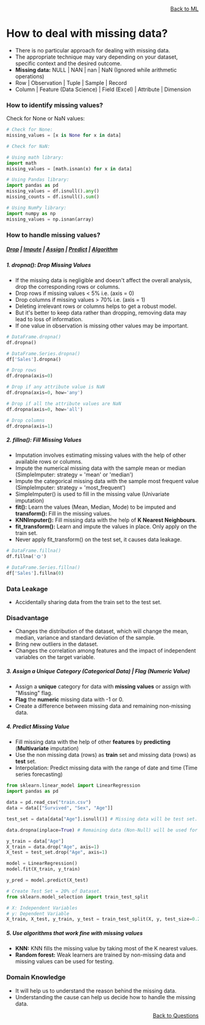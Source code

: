 <p align='right'><a align="right" href="https://github.com/KIRANKUMAR7296/Library/blob/main/Machine%20Learning/Machine%20Learning%20Models.md">Back to ML</a></p>

# **How to deal with missing data?**

- There is no particular approach for dealing with missing data.
- The appropriate technique may vary depending on your dataset, specific context and the desired outcome.
- **Missing data:** NULL | NAN | nan | NaN (Ignored while arithmetic operations)
- Row | Observation | Tuple | Sample | Record
- Column | Feature (Data Science) | Field (Excel) | Attribute | Dimension

### **How to identify missing values?**
Check for None or NaN values:
```python
# Check for None:
missing_values = [x is None for x in data]

# Check for NaN:

# Using math library: 
import math 
missing_values = [math.isnan(x) for x in data]

# Using Pandas library:
import pandas as pd 
missing_values = df.isnull().any()
missing_counts = df.isnull().sum()

# Using NumPy library:
import numpy as np
missing_values = np.isnan(array)
```

### **How to handle missing values?**

<h5><a href="#del">Drop</a> | <a href="#impute">Impute</a> | <a href="#assign">Assign</a> | <a href="#predict">Predict</a> | <a href="#algo">Algorithm</a></h5>

<h5 name="del">1. dropna(): Drop Missing Values</h5>

- If the missing data is negligible and doesn't affect the overall analysis, drop the corresponding rows or columns.
- Drop rows if missing values < 5% i.e. (axis = 0)
- Drop columns if missing values > 70% i.e. (axis = 1)
- Deleting irrelevant rows or columns helps to get a robust model.
- But it's better to keep data rather than dropping, removing data may lead to loss of information.
- If one value in observation is missing other values may be important.

```python
# DataFrame.dropna()
df.dropna()

# DataFrame.Series.dropna()
df['Sales'].dropna()

# Drop rows
df.dropna(axis=0)

# Drop if any attribute value is NaN
df.dropna(axis=0, how='any')

# Drop if all the attribute values are NaN
df.dropna(axis=0, how='all')

# Drop columns
df.dropna(axis=1)
```

<h5 name="impute"> 2. fillna(): Fill Missing Values</h5>

- Imputation involves estimating missing values with the help of other available rows or columns.
- Impute the numerical missing data with the sample mean or median (SimpleImputer: strategy = 'mean' or 'median') 
- Impute the categorical missing data with the sample most frequent value (SimpleImputer: strategy = 'most_frequent') 
- SimpleImputer() is used to fill in the missing value (Univariate imputation) 
- **fit():** Learn the values (Mean, Median, Mode) to be imputed and **transform():** Fill in the missing values.
- **KNNImputer():** Fill missing data with the help of **K Nearest Neighbours**.
- **fit_transform():** Learn and impute the values in place. Only apply on the train set.
- Never apply fit_transform() on the test set, it causes data leakage.

```python
# DataFrame.fillna()
df.fillna('🌞')

# DataFrame.Series.fillna()
df['Sales'].fillna(0)
```

### Data Leakage 
- Accidentally sharing data from the train set to the test set.

### Disadvantage
- Changes the distribution of the dataset, which will change the mean, median, variance and standard deviation of the sample.
- Bring new outliers in the dataset.
- Changes the correlation among features and the impact of independent variables on the target variable.

<h5 name="assign"> 3. Assign a Unique Category (Categorical Data) | Flag (Numeric Value)</h5>

- Assign a **unique** category for data with **missing values** or assign with "Missing" flag.
- **Flag** the **numeric** missing data with -1 or 0.
- Create a difference between missing data and remaining non-missing data.

<h5 name="predict"> 4. Predict Missing Value</h5>

- Fill missing data with the help of other **features** by **predicting** (**Multivariate** imputation) 
- Use the non missing data (rows) as **train** set and missing data (rows) as **test** set.
- Interpolation: Predict missing data with the range of date and time (Time series forecasting) 

```python
from sklearn.linear_model import LinearRegression
import pandas as pd

data = pd.read_csv("train.csv")
data = data[["Survived", "Sex", "Age"]]

test_set = data[data["Age"].isnull()] # Missing data will be test set.

data.dropna(inplace=True) # Remaining data (Non-Null) will be used for training the model.

y_train = data["Age"]
X_train = data.drop("Age", axis=1)
X_test = test_set.drop("Age", axis=1)

model = LinearRegression()
model.fit(X_train, y_train)

y_pred = model.predict(X_test)
```

```python
# Create Test Set = 20% of Dataset.
from sklearn.model_selection import train_test_split

# X: Independent Variables 
# y: Dependent Variable
X_train, X_test, y_train, y_test = train_test_split(X, y, test_size=0.2, random_state=1)
```

<h5 name="algo"> 5. Use algorithms that work fine with missing values</h5>

- **KNN:** KNN fills the missing value by taking most of the K nearest values.
- **Random forest:** Weak learners are trained by non-missing data and missing values can be used for testing.

### **Domain Knowledge**
- It will help us to understand the reason behind the missing data.
- Understanding the cause can help us decide how to handle the missing data.

<p align='right'><a align="right" href="https://github.com/KIRANKUMAR7296/Library/blob/main/Interview.md">Back to Questions</a></p>
